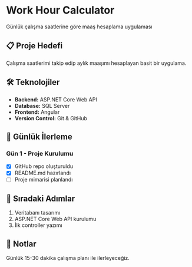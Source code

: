 # Work Hour Calculator
Günlük çalışma saatlerine göre maaş hesaplama uygulaması

## 📋 Proje Hedefi
Çalışma saatlerimi takip edip aylık maaşımı hesaplayan basit bir uygulama.

## 🛠️ Teknolojiler
- **Backend:** ASP.NET Core Web API
- **Database:** SQL Server
- **Frontend:** Angular
- **Version Control:** Git & GitHub

## 📅 Günlük İlerleme
### Gün 1 - Proje Kurulumu
- [x] GitHub repo oluşturuldu
- [x] README.md hazırlandı
- [ ] Proje mimarisi planlandı

## 🎯 Sıradaki Adımlar
1. Veritabanı tasarımı
2. ASP.NET Core Web API kurulumu
3. İlk controller yazımı

## 📝 Notlar
Günlük 15-30 dakika çalışma planı ile ilerleyeceğiz.
